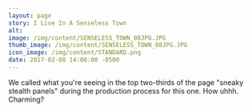 ```yaml
---
layout: page
story: I Live In A Senseless Town
alt:
image: /img/content/SENSELESS_TOWN_08JPG.JPG
thumb_image: /img/content/SENSELESS_TOWN_08JPG.JPG
icon_image: /img/content/STANDARD.png
date: 2017-02-08 14:00:00 -0500
---
```



We called what you're seeing in the top two-thirds of the page "sneaky stealth panels" during the production process for this one. How uhhh. Charming?